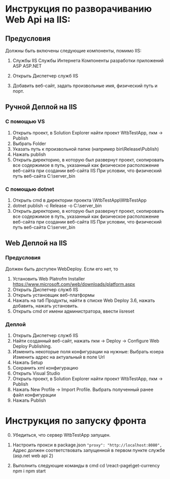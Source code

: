 # Инструкция по разворачиванию Web Api на IIS:
## Предусловия
Должны быть включены следующие компоненты, помимо IIS:
1. Службы IIS
     Службы Интернета
        Компоненты разработки приложений
           ASP
           ASP.NET

1. Открыть Диспетчер служб IIS
2. Добавить веб-сайт, задать произвольные имя, физический путь и порт.

## Ручной Деплой на IIS
### С помощью VS
1. Открыть проект, в Solution Explorer найти проект WtbTestApp, пкм -> Publish
2. Выбрать Folder
3. Указать путь к произвольной папке (например bin\Release\Publish)
4. Нажать publish
5. Открыть директорию, в которую был развернут проект, скопировать все содержимое в путь, указанный как физическое расположение веб-сайта при создании веб-сайта IIS
При условии, что физический путь веб-сайта C:\server_bin

### С помощью dotnet
1. Открыть cmd в директории проекта \WtbTestApp\WtbTestApp
2. dotnet publish -c Release -o C:\server_bin
3. Открыть директорию, в которую был развернут проект, скопировать все содержимое в путь, указанный как физическое расположение веб-сайта при создании веб-сайта IIS
При условии, что физический путь веб-сайта C:\server_bin

## Web Деплой на IIS
### Предусловия
Должен быть доступен WebDeploy. Если его нет, то 
1. Установить Web Platrofm Installer https://www.microsoft.com/web/downloads/platform.aspx
2. Открыть Диспетчер служб IIS
3. Открыть установщик веб-платформы
4. Нажать на таб Продукты, найти в списке Web Deploy 3.6, нажать добавить, нажать установить.
5. Открыть cmd от имени администратора, ввести iisreset

### Деплой
1. Открыть Диспетчер служб IIS
2. Найти созданный веб-сайт, нажать пкм -> Deploy -> Configure Web Deploy Publishing.
3. Изменить некоторые поля конфигурации на нужные:
   Выбрать юзера
   Изменить адрес на актуальный в поле Url
4. Нажать Setup
5. Сохранить xml конфигурацию
6. Открыть Visual Studio
7. Открыть проект, в Solution Explorer найти проект WtbTestApp, пкм -> Publish
8. Нажать New Profile -> Import Profile. Выбрать полученный ранее файл конфигурации
9. Нажать Publish

# Инструкция по запуску фронта
0. Убедиться, что сервер WtbTestApp запущен.
1. Настроить прокси в package.json
 `"proxy": "http://localhost:8080",`
 Адрес должен соответствовать запущенной в первом пункте службе (asp.net web api 2)

2. Выполнить следующие команды в cmd
	cd \react-page\get-currency
	npm i
	npm start